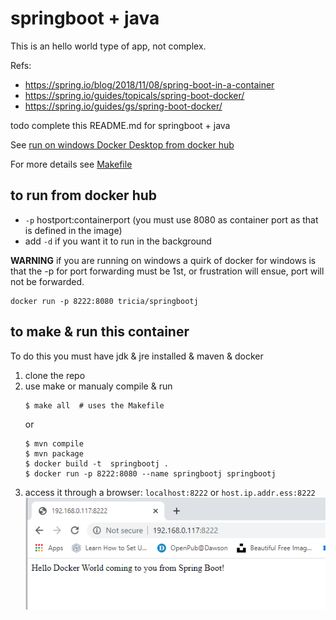 # springboot + java

This is an hello world type of app, not complex. 

Refs: 
* https://spring.io/blog/2018/11/08/spring-boot-in-a-container
* https://spring.io/guides/topicals/spring-boot-docker/
* https://spring.io/guides/gs/spring-boot-docker/

todo complete this README.md for springboot + java

See [run on windows Docker Desktop from docker hub](RUNFROMHUB.md)

For more details see [Makefile](Makefile) 
## to run from docker hub
*  `-p` hostport:containerport  (you must use 8080 as container port as that is defined in the image)
* add `-d` if you want it to run in the background

__WARNING__ if you are running on windows a quirk of docker for windows is that the -p for port forwarding must be 1st, or frustration will ensue, port will not be forwarded.
```
docker run -p 8222:8080 tricia/springbootj 
```

## to make & run this container
To do  this you must have jdk & jre installed & maven & docker

1. clone the repo
2. use make or manualy compile & run
	```
	$ make all  # uses the Makefile
	```
	or
	```
	$ mvn compile
	$ mvn package
	$ docker build -t  springbootj .
	$ docker run -p 8222:8080 --name springbootj springbootj
	```
3. access it through a browser: `localhost:8222` or  `host.ip.addr.ess:8222`
	![spring boot landing page](springboot.PNG)
